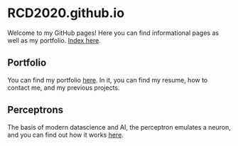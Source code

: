 # RCD2020.github.io

Welcome to my GitHub pages! Here you can find informational pages as
well as my portfolio. [Index here](https://RCD2020.github.io/index.html).

## Portfolio

You can find my portfolio [here](https://RCD2020.github.io/Portfolio/index.html).
In it, you can find my resume, how to contact me, and my previous projects.

## Perceptrons

The basis of modern datascience and AI, the perceptron emulates a neuron,
and you can find out how it works [here](https://RCD2020.github.io/perceptron/main.html).